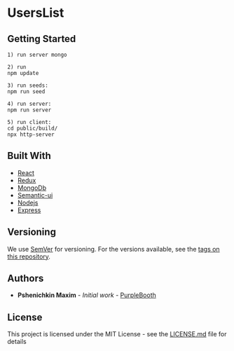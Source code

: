 # UsersList 

## Getting Started

```
1) run server mongo

2) run 
npm update

3) run seeds: 
npm run seed

4) run server:
npm run server

5) run client:
cd public/build/
npx http-server

```

## Built With

* [React](https://reactjs.org/)
* [Redux](https://redux.js.org/)
* [MongoDb](https://www.mongodb.com/)
* [Semantic-ui](https://react.semantic-ui.com/)
* [Nodejs](https://nodejs.org/)
* [Express](http://expressjs.com/)

## Versioning

We use [SemVer](http://semver.org/) for versioning. For the versions available, see the [tags on this repository](https://github.com/your/project/tags). 

## Authors

* **Pshenichkin Maxim** - *Initial work* - [PurpleBooth](https://github.com/irbis45)

## License

This project is licensed under the MIT License - see the [LICENSE.md](LICENSE.md) file for details


